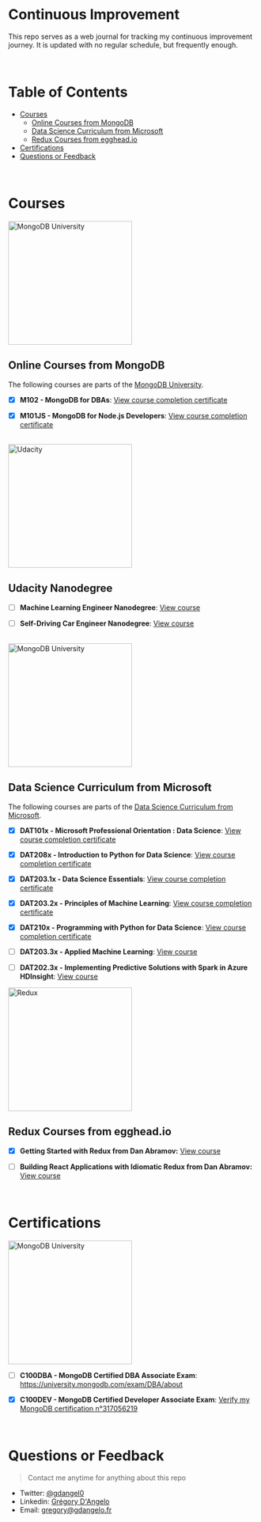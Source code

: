 # Continuous Improvement

This repo serves as a web journal for tracking my continuous improvement journey. It is updated with no regular schedule, but frequently enough.

<br>

# Table of Contents
* [Courses](#courses)
    * [Online Courses from MongoDB](#online-courses-from-mongodb)
    * [Data Science Curriculum from Microsoft](#data-science-curriculum-from-microsoft)
    * [Redux Courses from egghead.io](#redux-courses-from-eggheadio)
* [Certifications](#certifications)
* [Questions or Feedback](#questions-or-feedback)

<br>

# Courses

<img src="https://webassets.mongodb.com/_com_assets/cms/MongoDB-Logo-5c3a7405a85675366beb3a5ec4c032348c390b3f142f5e6dddf1d78e2df5cb5c.png" alt="MongoDB University" width="250">

## Online Courses from MongoDB

The following courses are parts of the [MongoDB University](https://university.mongodb.com/).

- [X] **M102 - MongoDB for DBAs**: [View course completion certificate](https://university.mongodb.com/course_completion/5262104e9d074bdf9717234206d02ce2)

- [X] **M101JS - MongoDB for Node.js Developers**: [View course completion certificate](http://university.mongodb.com/course_completion/a94e7a0563eb4556a189fb2d209e07be)

<br>

<img src="https://cdn.worldvectorlogo.com/logos/udacity-2.svg" alt="Udacity" width="250">

## Udacity Nanodegree

- [ ] **Machine Learning Engineer Nanodegree**: [View course](https://www.udacity.com/course/machine-learning-engineer-nanodegree--nd009)

- [ ] **Self-Driving Car Engineer Nanodegree**: [View course](https://www.udacity.com/drive)

<br>

<img src="https://assets.onestore.ms/cdnfiles/onestorerolling-1606-01000/shell/v3/images/logo/microsoft.png" alt="MongoDB University" width="250">

## Data Science Curriculum from Microsoft

The following courses are parts of the [Data Science Curriculum from Microsoft](https://www.edx.org/microsoft-data-science-curriculum).

- [X] **DAT101x - Microsoft Professional Orientation : Data Science**: [View course completion certificate](https://courses.edx.org/certificates/d19318628abf408bacdf602a267b8c23)

- [X] **DAT208x - Introduction to Python for Data Science**: [View course completion certificate](https://courses.edx.org/certificates/50d6852f52a341b6b7c2bcd5beffc56f)

- [X] **DAT203.1x - Data Science Essentials**: [View course completion certificate](https://courses.edx.org/certificates/e73ea8d8a6644680b8254dd0e7f12e72)

- [X] **DAT203.2x - Principles of Machine Learning**: [View course completion certificate](https://courses.edx.org/certificates/ce3aa036109e469894627b9e7c2ac123)

- [X] **DAT210x - Programming with Python for Data Science**: [View course completion certificate](https://courses.edx.org/certificates/fa7fdf1f474044739038e566c4163c12)

- [ ] **DAT203.3x - Applied Machine Learning**: [View course](https://www.edx.org/course/applied-machine-learning-microsoft-dat203-3x)

- [ ] **DAT202.3x - Implementing Predictive Solutions with Spark in Azure HDInsight**: [View course](https://www.edx.org/course/implementing-predictive-solutions-spark-microsoft-dat202-3x-0)

<img src="https://raw.githubusercontent.com/reactjs/redux/master/logo/logo-title-dark.png" alt="Redux" width="250">

## Redux Courses from egghead.io

- [X] **Getting Started with Redux from Dan Abramov:** [View course](https://egghead.io/courses/getting-started-with-redux)

- [ ] **Building React Applications with Idiomatic Redux from Dan Abramov:** [View course](https://egghead.io/courses/building-react-applications-with-idiomatic-redux)

<br>

# Certifications

<img src="https://webassets.mongodb.com/_com_assets/cms/MongoDB-Logo-5c3a7405a85675366beb3a5ec4c032348c390b3f142f5e6dddf1d78e2df5cb5c.png" alt="MongoDB University" width="250">

- [ ] **C100DBA - MongoDB Certified DBA Associate Exam**: https://university.mongodb.com/exam/DBA/about

- [X] **C100DEV - MongoDB Certified Developer Associate Exam**: [Verify my MongoDB certification n°317056219](https://university.mongodb.com/exams/verify_certificate)

<br>

# Questions or Feedback
> Contact me anytime for anything about this repo

* Twitter: [@gdangel0](https://twitter.com/gdangel0)
* Linkedin: [Grégory D'Angelo](https://www.linkedin.com/in/gregorydangelo)
* Email: [gregory@gdangelo.fr](mailto:gregory@gdangelo.fr)
